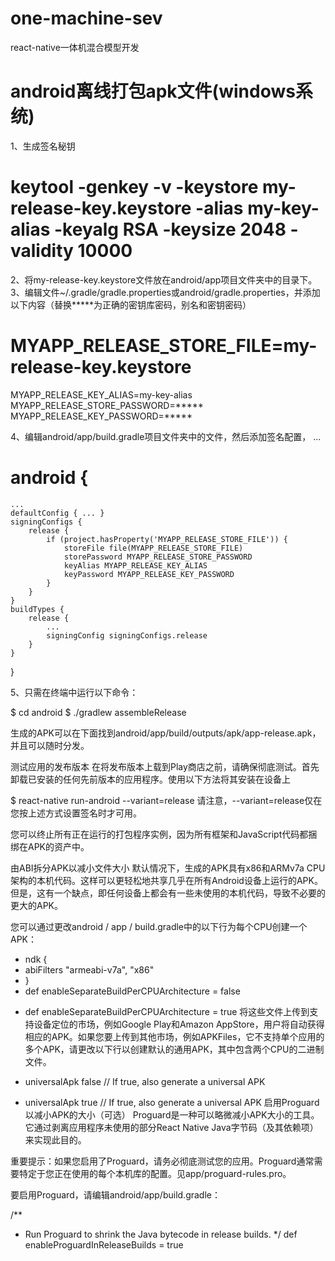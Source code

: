 # one-machine-sev
react-native一体机混合模型开发
# android离线打包apk文件(windows系统)
1、生成签名秘钥
# keytool -genkey -v -keystore my-release-key.keystore -alias my-key-alias -keyalg RSA -keysize 2048 -validity 10000

2、将my-release-key.keystore文件放在android/app项目文件夹中的目录下。
3、编辑文件~/.gradle/gradle.properties或android/gradle.properties，并添加以下内容（替换*****为正确的密钥库密码，别名和密钥密码）
# MYAPP_RELEASE_STORE_FILE=my-release-key.keystore
MYAPP_RELEASE_KEY_ALIAS=my-key-alias
MYAPP_RELEASE_STORE_PASSWORD=*****
MYAPP_RELEASE_KEY_PASSWORD=*****

4、编辑android/app/build.gradle项目文件夹中的文件，然后添加签名配置，
...
# android {
    ...
    defaultConfig { ... }
    signingConfigs {
        release {
            if (project.hasProperty('MYAPP_RELEASE_STORE_FILE')) {
                storeFile file(MYAPP_RELEASE_STORE_FILE)
                storePassword MYAPP_RELEASE_STORE_PASSWORD
                keyAlias MYAPP_RELEASE_KEY_ALIAS
                keyPassword MYAPP_RELEASE_KEY_PASSWORD
            }
        }
    }
    buildTypes {
        release {
            ...
            signingConfig signingConfigs.release
        }
    }
}

5、只需在终端中运行以下命令：

$ cd android
$ ./gradlew assembleRelease

生成的APK可以在下面找到android/app/build/outputs/apk/app-release.apk，并且可以随时分发。

测试应用的发布版本
在将发布版本上载到Play商店之前，请确保彻底测试。首先卸载已安装的任何先前版本的应用程序。使用以下方法将其安装在设备上

$ react-native run-android --variant=release
请注意，--variant=release仅在您按上述方式设置签名时才可用。

您可以终止所有正在运行的打包程序实例，因为所有框架和JavaScript代码都捆绑在APK的资产中。

由ABI拆分APK以减小文件大小
默认情况下，生成的APK具有x86和ARMv7a CPU架构的本机代码。这样可以更轻松地共享几乎在所有Android设备上运行的APK。但是，这有一个缺点，即任何设备上都会有一些未使用的本机代码，导致不必要的更大的APK。

您可以通过更改android / app / build.gradle中的以下行为每个CPU创建一个APK：

- ndk {
-   abiFilters "armeabi-v7a", "x86"
- }
- def enableSeparateBuildPerCPUArchitecture = false
+ def enableSeparateBuildPerCPUArchitecture = true
将这些文件上传到支持设备定位的市场，例如Google Play和Amazon AppStore，用户将自动获得相应的APK。如果您要上传到其他市场，例如APKFiles，它不支持单个应用的多个APK，请更改以下行以创建默认的通用APK，其中包含两个CPU的二进制文件。

- universalApk false  // If true, also generate a universal APK
+ universalApk true  // If true, also generate a universal APK
启用Proguard以减小APK的大小（可选）
Proguard是一种可以略微减小APK大小的工具。它通过剥离应用程序未使用的部分React Native Java字节码（及其依赖项）来实现此目的。

重要提示：如果您启用了Proguard，请务必彻底测试您的应用。Proguard通常需要特定于您正在使用的每个本机库的配置。见app/proguard-rules.pro。

要启用Proguard，请编辑android/app/build.gradle：

/**
 * Run Proguard to shrink the Java bytecode in release builds.
 */
def enableProguardInReleaseBuilds = true
